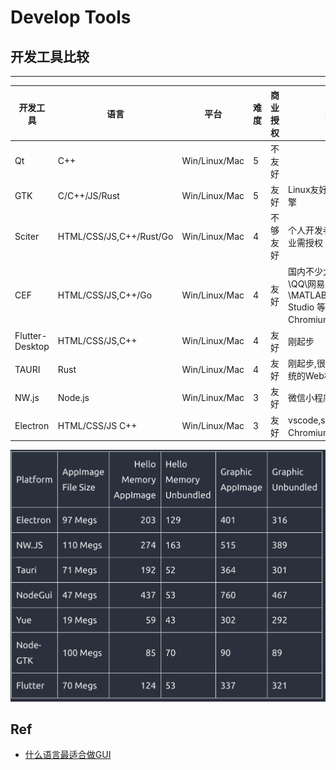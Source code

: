 # Develop Tools

## 开发工具比较


-----
| 开发工具 | 语言 | 平台 | 难度 | 商业授权 | Note |
| --- | --- | --- | --- | --- | -- |
| Qt | C++ | Win/Linux/Mac | 5 | 不友好 |  |
| GTK | C/C++/JS/Rust | Win/Linux/Mac | 5 | 友好 | Linux友好,Cario渲染引擎 |
| Sciter | HTML/CSS/JS,C++/Rust/Go | Win/Linux/Mac | 4 | 不够友好| 个人开发者可随便用,商业需授权 | 360, teamview ,symentec 有用.RustDesk用该技术做桌面界面 |
| CEF | HTML/CSS/JS,C++/Go | Win/Linux/Mac | 4 | 友好 | 国内不少大厂用,微信\QQ\网易云\MATLAB\Foxmail\OBS Studio 等,封装了Chromium完整支持 |
| Flutter-Desktop | HTML/CSS/JS,C++ | Win/Linux/Mac | 4 | 友好 | 刚起步 |
| TAURI | Rust | Win/Linux/Mac | 4 | 友好 | 刚起步,很小,使用操作系统的Web核心 |
| NW.js | Node.js | Win/Linux/Mac | 3 | 友好 | 微信小程序开发工具 |
| Electron | HTML/CSS/JS C++ | Win/Linux/Mac | 3 | 友好 | vscode,slack等,封装Chromium,体积有点大 |

![](Electronic-Flutter.png)




## Ref
- [什么语言最适合做GUI](https://www.zhihu.com/question/276815517)


